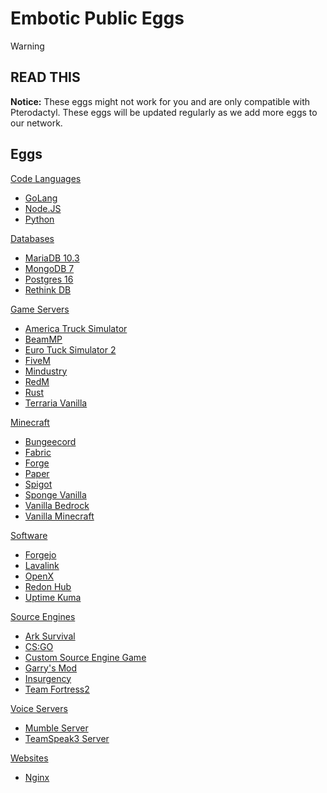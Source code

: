 # Embotic Public Eggs
> [!WARNING]
> 
> READ THIS
> ---
>
> **Notice:** These eggs might not work for you and are only compatible with Pterodactyl. These eggs will be updated regularly as we add more eggs to our network.

## Eggs
[Code Languages](https://github.com/Embotic-xyz/Eggs/tree/main/Code%20Languages)
* [GoLang](https://github.com/Embotic-xyz/Eggs/blob/main/Code%20Languages/egg-golang-generic.json)
* [Node.JS](https://github.com/Embotic-xyz/Eggs/blob/main/Code%20Languages/egg-node-js-generic.json)
* [Python](https://github.com/Embotic-xyz/Eggs/blob/main/Code%20Languages/egg-python-generic.json)

[Databases](https://github.com/Embotic-xyz/Eggs/tree/main/Databases)
* [MariaDB 10.3](https://github.com/Embotic-xyz/Eggs/blob/main/Databases/egg-maria-d-b10-3.json)
* [MongoDB 7](https://github.com/Embotic-xyz/Eggs/blob/main/Databases/egg-mongo-d-b7.json)
* [Postgres 16](https://github.com/Embotic-xyz/Eggs/blob/main/Databases/egg-postgres16.json)
* [Rethink DB](https://github.com/Embotic-xyz/Eggs/blob/main/Databases/egg-rethink-d-b.json)

[Game Servers](https://github.com/Embotic-xyz/Eggs/tree/main/Game%20Servers)
* [America Truck Simulator](https://github.com/Embotic-xyz/Eggs/blob/main/Game%20Servers/egg-american-truck-simulator.json)
* [BeamMP](https://github.com/Embotic-xyz/Eggs/blob/main/Game%20Servers/egg-beam-m-p-servers.json)
* [Euro Tuck Simulator 2](https://github.com/Embotic-xyz/Eggs/blob/main/Game%20Servers/egg-euro-truck-simulator2.json)
* [FiveM](https://github.com/Embotic-xyz/Eggs/blob/main/Game%20Servers/egg-five-m.json)
* [Mindustry](https://github.com/Embotic-xyz/Eggs/blob/main/Game%20Servers/egg-mindustry.json)
* [RedM](https://github.com/Embotic-xyz/Eggs/blob/main/Game%20Servers/egg-red-m.json)
* [Rust](https://github.com/Embotic-xyz/Eggs/blob/main/Game%20Servers/egg-rust.json)
* [Terraria Vanilla](https://github.com/Embotic-xyz/Eggs/blob/main/Game%20Servers/egg-terraria-vanilla.json)

[Minecraft](https://github.com/Embotic-xyz/Eggs/tree/main/Minecraft)
* [Bungeecord](https://github.com/Embotic-xyz/Eggs/blob/main/Minecraft/egg-bungeecord.json)
* [Fabric](https://github.com/Embotic-xyz/Eggs/blob/main/Minecraft/egg-fabric.json)
* [Forge](https://github.com/Embotic-xyz/Eggs/blob/main/Minecraft/egg-forge-minecraft.json)
* [Paper](https://github.com/Embotic-xyz/Eggs/blob/main/Minecraft/egg-paper.json)
* [Spigot](https://github.com/Embotic-xyz/Eggs/blob/main/Minecraft/egg-spigot.json)
* [Sponge Vanilla](https://github.com/Embotic-xyz/Eggs/blob/main/Minecraft/egg-sponge--sponge-vanilla.json)
* [Vanilla Bedrock](https://github.com/Embotic-xyz/Eggs/blob/main/Minecraft/egg-vanilla-bedrock.json)
* [Vanilla Minecraft](https://github.com/Embotic-xyz/Eggs/blob/main/Minecraft/egg-vanilla-minecraft.json)

[Software](https://github.com/Embotic-xyz/Eggs/tree/main/Software)
* [Forgejo](https://github.com/Embotic-xyz/Eggs/blob/main/Software/egg-forgejo.json)
* [Lavalink](https://github.com/Embotic-xyz/Eggs/blob/main/Software/egg-lavalink.json)
* [OpenX](https://github.com/Embotic-xyz/Eggs/blob/main/Software/egg-open-x.json)
* [Redon Hub](https://github.com/Embotic-xyz/Eggs/blob/main/Software/egg-redon-hub.json)
* [Uptime Kuma](https://github.com/Embotic-xyz/Eggs/blob/main/Software/egg-uptime-kuma.json)

[Source Engines](https://github.com/Embotic-xyz/Eggs/tree/main/Source%20Engine)
* [Ark Survival](https://github.com/Embotic-xyz/Eggs/blob/main/Source%20Engine/egg-ark--survival-evolved.json)
* [CS:GO](https://github.com/Embotic-xyz/Eggs/blob/main/Source%20Engine/egg-counter--strike--global-offensive.json)
* [Custom Source Engine Game](https://github.com/Embotic-xyz/Eggs/blob/main/Source%20Engine/egg-custom-source-engine-game.json)
* [Garry's Mod](https://github.com/Embotic-xyz/Eggs/blob/main/Source%20Engine/egg-garrys-mod.json)
* [Insurgency](https://github.com/Embotic-xyz/Eggs/blob/main/Source%20Engine/egg-insurgency.json)
* [Team Fortress2](https://github.com/Embotic-xyz/Eggs/blob/main/Source%20Engine/egg-team-fortress2.json)

[Voice Servers](https://github.com/Embotic-xyz/Eggs/tree/main/Voice%20Servers)
* [Mumble Server](https://github.com/Embotic-xyz/Eggs/blob/main/Voice%20Servers/egg-mumble-server.json)
* [TeamSpeak3 Server](https://github.com/Embotic-xyz/Eggs/blob/main/Voice%20Servers/egg-teamspeak3-server.json)

[Websites](https://github.com/Embotic-xyz/Eggs/tree/main/Websites)
* [Nginx](https://github.com/Embotic-xyz/Eggs/blob/main/Websites/egg-nginx.json)
